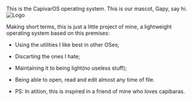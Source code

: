 This is the CapivarOS operating system.
This is our mascot, Gapy, say hi. ![Logo](https://github.com/r0bertinho/capivarOS/assets/112725039/e4619a98-da3f-4db4-b4b5-1d6316e7bdd4)

Making short terms, this is just a little project of mine, a lightweight operating system based on this premises:
-   Using the utilities I like best in other OSes;
-   Discarting the ones I hate;
-   Maintaining it to being light(no useless stuff);
-   Being able to open, read and edit almost any time of file.

-   PS: In atition, this is inspired in a friend of mine who loves capibaras.
